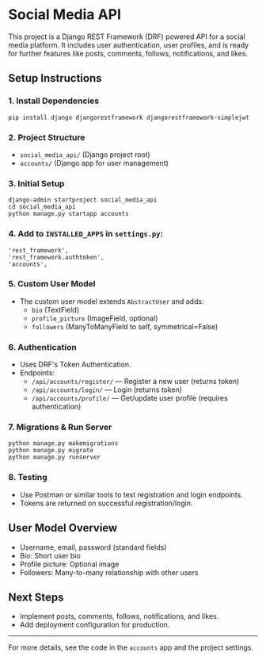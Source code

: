 # Social Media API

This project is a Django REST Framework (DRF) powered API for a social media platform. It includes user authentication, user profiles, and is ready for further features like posts, comments, follows, notifications, and likes.

## Setup Instructions

### 1. Install Dependencies

```
pip install django djangorestframework djangorestframework-simplejwt
```

### 2. Project Structure

- `social_media_api/` (Django project root)
- `accounts/` (Django app for user management)

### 3. Initial Setup

```
django-admin startproject social_media_api
cd social_media_api
python manage.py startapp accounts
```

### 4. Add to `INSTALLED_APPS` in `settings.py`:

```
'rest_framework',
'rest_framework.authtoken',
'accounts',
```

### 5. Custom User Model

- The custom user model extends `AbstractUser` and adds:
  - `bio` (TextField)
  - `profile_picture` (ImageField, optional)
  - `followers` (ManyToManyField to self, symmetrical=False)

### 6. Authentication

- Uses DRF's Token Authentication.
- Endpoints:
  - `/api/accounts/register/` — Register a new user (returns token)
  - `/api/accounts/login/` — Login (returns token)
  - `/api/accounts/profile/` — Get/update user profile (requires authentication)

### 7. Migrations & Run Server

```
python manage.py makemigrations
python manage.py migrate
python manage.py runserver
```

### 8. Testing

- Use Postman or similar tools to test registration and login endpoints.
- Tokens are returned on successful registration/login.

## User Model Overview

- Username, email, password (standard fields)
- Bio: Short user bio
- Profile picture: Optional image
- Followers: Many-to-many relationship with other users

## Next Steps

- Implement posts, comments, follows, notifications, and likes.
- Add deployment configuration for production.

---

For more details, see the code in the `accounts` app and the project settings.
